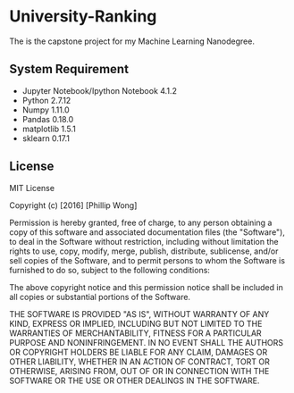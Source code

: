 # University-Ranking

The is the capstone project for my Machine Learning Nanodegree. 

## System Requirement
- Jupyter Notebook/Ipython Notebook 4.1.2 
- Python 2.7.12
- Numpy 1.11.0
- Pandas 0.18.0
- matplotlib 1.5.1
- sklearn 0.17.1
 
## License
MIT License

Copyright (c) [2016] [Phillip Wong]

Permission is hereby granted, free of charge, to any person obtaining a copy
of this software and associated documentation files (the "Software"), to deal
in the Software without restriction, including without limitation the rights
to use, copy, modify, merge, publish, distribute, sublicense, and/or sell
copies of the Software, and to permit persons to whom the Software is
furnished to do so, subject to the following conditions:

The above copyright notice and this permission notice shall be included in all
copies or substantial portions of the Software.

THE SOFTWARE IS PROVIDED "AS IS", WITHOUT WARRANTY OF ANY KIND, EXPRESS OR
IMPLIED, INCLUDING BUT NOT LIMITED TO THE WARRANTIES OF MERCHANTABILITY,
FITNESS FOR A PARTICULAR PURPOSE AND NONINFRINGEMENT. IN NO EVENT SHALL THE
AUTHORS OR COPYRIGHT HOLDERS BE LIABLE FOR ANY CLAIM, DAMAGES OR OTHER
LIABILITY, WHETHER IN AN ACTION OF CONTRACT, TORT OR OTHERWISE, ARISING FROM,
OUT OF OR IN CONNECTION WITH THE SOFTWARE OR THE USE OR OTHER DEALINGS IN THE
SOFTWARE.
